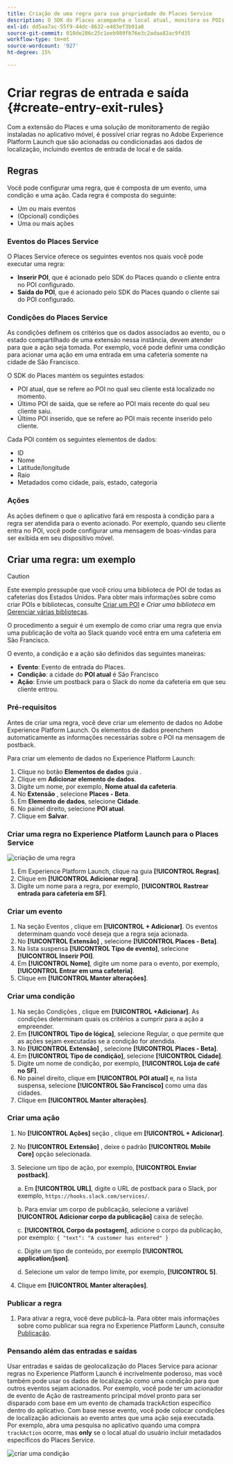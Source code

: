 ```yaml
---
title: Criação de uma regra para sua propriedade do Places Service
description: O SDK do Places acompanha o local atual, monitora os POIs configurados ao redor do local atual e rastreia os eventos de entrada e saída desses POIs.
exl-id: dd5aa7ac-55f9-44dc-8632-e483ef3b91a0
source-git-commit: 010de286c25c1eeb989fb76e3c2adaa82ac9fd35
workflow-type: tm+mt
source-wordcount: '927'
ht-degree: 15%

---
```


# Criar regras de entrada e saída {#create-entry-exit-rules}

Com a extensão do Places e uma solução de monitoramento de região instaladas no aplicativo móvel, é possível criar regras no Adobe Experience Platform Launch que são acionadas ou condicionadas aos dados de localização, incluindo eventos de entrada de local e de saída.

## Regras

Você pode configurar uma regra, que é composta de um evento, uma condição e uma ação. Cada regra é composta do seguinte:

* Um ou mais eventos
* (Opcional) condições
* Uma ou mais ações

### Eventos do Places Service

O Places Service oferece os seguintes eventos nos quais você pode executar uma regra:

* **Inserir POI**, que é acionado pelo SDK do Places quando o cliente entra no POI configurado.
* **Saída do POI**, que é acionado pelo SDK do Places quando o cliente sai do POI configurado.

### Condições do Places Service

As condições definem os critérios que os dados associados ao evento, ou o estado compartilhado de uma extensão nessa instância, devem atender para que a ação seja tomada. Por exemplo, você pode definir uma condição para acionar uma ação em uma entrada em uma cafeteria somente na cidade de São Francisco.

O SDK do Places mantém os seguintes estados:

* POI atual, que se refere ao POI no qual seu cliente está localizado no momento.
* Último POI de saída, que se refere ao POI mais recente do qual seu cliente saiu.
* Último POI inserido, que se refere ao POI mais recente inserido pelo cliente.

Cada POI contém os seguintes elementos de dados:

* ID
* Nome
* Latitude/longitude
* Raio
* Metadados como cidade, país, estado, categoria

### Ações

As ações definem o que o aplicativo fará em resposta à condição para a regra ser atendida para o evento acionado. Por exemplo, quando seu cliente entra no POI, você pode configurar uma mensagem de boas-vindas para ser exibida em seu dispositivo móvel.

## Criar uma regra: um exemplo

>[!CAUTION]
>
>Este exemplo pressupõe que você criou uma biblioteca de POI de todas as cafeterias dos Estados Unidos. Para obter mais informações sobre como criar POIs e bibliotecas, consulte [Criar um POI](/help/poi-mgmt-ui/create-a-poi-ui.md) e *Criar uma biblioteca* em [Gerenciar várias bibliotecas](https://docs.adobe.com/content/help/en/places/using/poi-mgmt-ui/manage-libraries-in-the-places-ui.html).

O procedimento a seguir é um exemplo de como criar uma regra que envia uma publicação de volta ao Slack quando você entra em uma cafeteria em São Francisco.

O evento, a condição e a ação são definidos das seguintes maneiras:

* **Evento**: Evento de entrada do Places.
* **Condição**: a cidade do **POI atual** é São Francisco
* **Ação**: Envie um postback para o Slack do nome da cafeteria em que seu cliente entrou.

### Pré-requisitos

Antes de criar uma regra, você deve criar um elemento de dados no Adobe Experience Platform Launch. Os elementos de dados preenchem automaticamente as informações necessárias sobre o POI na mensagem de postback.

Para criar um elemento de dados no Experience Platform Launch:

1. Clique no botão **Elementos de dados** guia .
1. Clique em **Adicionar elemento de dados**.
1. Digite um nome, por exemplo, **Nome atual da cafeteria**.
1. No **Extensão** , selecione **Places - Beta**.
1. Em **Elemento de dados**, selecione **Cidade**.
1. No painel direito, selecione **POI atual**.
1. Clique em **Salvar**.

### Criar uma regra no Experience Platform Launch para o Places Service

![criação de uma regra](/help/assets/placesrule.png)

1. Em Experience Platform Launch, clique na guia **[!UICONTROL Regras]**.
1. Clique em **[!UICONTROL Adicionar regra]**.
1. Digite um nome para a regra, por exemplo, **[!UICONTROL Rastrear entrada para cafeteria em SF]**.

### Criar um evento

1. Na seção Eventos , clique em **[!UICONTROL + Adicionar]**. Os eventos determinam quando você deseja que a regra seja acionada.
1. No **[!UICONTROL Extensão]** , selecione **[!UICONTROL Places - Beta]**.
1. Na lista suspensa **[!UICONTROL Tipo de evento]**, selecione **[!UICONTROL Inserir POI]**.
1. Em **[!UICONTROL Nome]**, digite um nome para o evento, por exemplo, **[!UICONTROL Entrar em uma cafeteria]**.
1. Clique em **[!UICONTROL Manter alterações]**.

### Criar uma condição

1. Na seção Condições , clique em **[!UICONTROL +Adicionar]**. As condições determinam quais os critérios a cumprir para a ação a empreender.
1. Em **[!UICONTROL Tipo de lógica]**, selecione Regular, o que permite que as ações sejam executadas se a condição for atendida.
1. No **[!UICONTROL Extensão]** , selecione **[!UICONTROL Places - Beta]**.
1. Em **[!UICONTROL Tipo de condição]**, selecione **[!UICONTROL Cidade]**.
1. Digite um nome de condição, por exemplo, **[!UICONTROL Loja de café no SF]**.
1. No painel direito, clique em **[!UICONTROL POI atual]** e, na lista suspensa, selecione **[!UICONTROL São Francisco]** como uma das cidades.
1. Clique em **[!UICONTROL Manter alterações]**.

### Criar uma ação

1. No **[!UICONTROL Ações]** seção , clique em **[!UICONTROL + Adicionar]**.
1. No **[!UICONTROL Extensão]** , deixe o padrão **[!UICONTROL Mobile Core]** opção selecionada.
1. Selecione um tipo de ação, por exemplo, **[!UICONTROL Enviar postback]**.

   a. Em **[!UICONTROL URL]**, digite o URL de postback para o Slack, por exemplo, `https://hooks.slack.com/services/`.

   b. Para enviar um corpo de publicação, selecione a variável **[!UICONTROL Adicionar corpo da publicação]** caixa de seleção.

   c. **[!UICONTROL Corpo da postagem]**, adicione o corpo da publicação, por exemplo: `{ "text": "A customer has entered" }`

   c. Digite um tipo de conteúdo, por exemplo **[!UICONTROL application/json]**.

   d. Selecione um valor de tempo limite, por exemplo, **[!UICONTROL 5]**.

1. Clique em **[!UICONTROL Manter alterações]**.

### Publicar a regra

1. Para ativar a regra, você deve publicá-la. Para obter mais informações sobre como publicar sua regra no Experience Platform Launch, consulte [Publicação](https://docs.adobe.com/content/help/pt-BR/launch/using/reference/publish/overview.html).

### Pensando além das entradas e saídas

Usar entradas e saídas de geolocalização do Places Service para acionar regras no Experience Platform Launch é incrivelmente poderoso, mas você também pode usar os dados de localização como uma condição para que outros eventos sejam acionados. Por exemplo, você pode ter um acionador de evento de Ação de rastreamento principal móvel pronto para ser disparado com base em um evento de chamada trackAction específico dentro do aplicativo. Com base nesse evento, você pode colocar condições de localização adicionais ao evento antes que uma ação seja executada. Por exemplo, abra uma pesquisa no aplicativo quando uma compra `trackAction` ocorre, mas **only** se o local atual do usuário incluir metadados específicos do Places Service.

![criar uma condição](/help/assets/places-condition.png)
